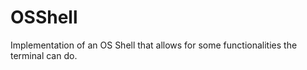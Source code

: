 # OSShell

Implementation of an OS Shell that allows for some functionalities the terminal can do. 
